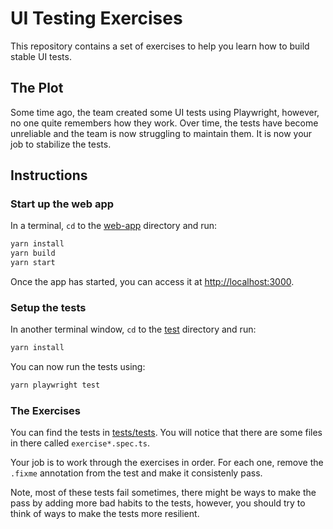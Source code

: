 # UI Testing Exercises

This repository contains a set of exercises to help you learn how to
build stable UI tests.

## The Plot

Some time ago, the team created some UI tests using Playwright, however,
no one quite remembers how they work. Over time, the tests have become
unreliable and the team is now struggling to maintain them. It is now
your job to stabilize the tests.

## Instructions

### Start up the web app

In a terminal, `cd` to the [web-app](./web-app/) directory and run:

```bash
yarn install
yarn build
yarn start
```

Once the app has started, you can access it at
[http://localhost:3000](http://localhost:3000).

### Setup the tests

In another terminal window, `cd` to the [test](./test/) directory and
run:

```bash
yarn install
```

You can now run the tests using:

```bash
yarn playwright test
```

### The Exercises

You can find the tests in [tests/tests](./test/tests).
You will notice that there are some files in there called
`exercise*.spec.ts`.

Your job is to work through the exercises in order. For each
one, remove the `.fixme` annotation from the test and make it
consistenly pass.

Note, most of these tests fail sometimes, there might be ways to
make the pass by adding more bad habits to the tests, however,
you should try to think of ways to make the tests more resilient.